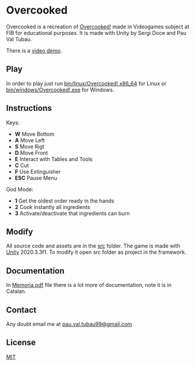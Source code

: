 # Overcooked

Overcooked is a recreation of [Overcooked!](https://www.youtube.com/watch?v=HxNxYDhBRrw) made in Videogames subject at FIB for educational purposes. It is made with Unity by Sergi Doce and Pau Val Tubau.

There is a [video demo](demo.mp4).

## Play

In order to play just run [bin/linux/Overcooked!.x86_64](bin/linux/Overcooked!.x86_64) for Linux or [bin/windows/Overcooked!.exe](bin/windows/Overcooked!.exe) for Windows.

## Instructions
Keys:
 + **W** Move Bottom
 + **A** Move Left
 + **S** Move Rigt
 + **D** Move Front
 + **E** Interact with Tables and Tools
 + **C** Cut
 + **F** Use Extinguisher
 + **ESC** Pause Menu

God Mode:
 + **1** Get the oldest order ready in the hands
 + **2** Cook instantly all ingredients
 + **3** Activate/deactivate that ingredients can burn

## Modify

All source code and assets are in the [src](src) folder. The game is made with [Unity](https://unity.com/) 2020.3.3f1. To modify it open src folder as project in the framework.

## Documentation

In [Memoria.pdf](Memoria.pdf) file there is a lot more of documentation, note it is in Catalan.

## Contact

Any doubt email me at pau.val.tubau99@gmail.com

## License

[MIT](https://choosealicense.com/licenses/mit/)
